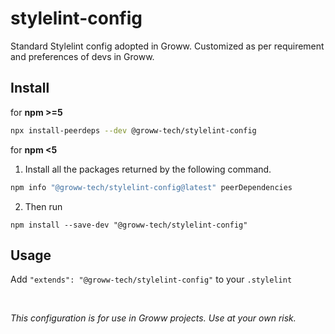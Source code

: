 # stylelint-config

Standard Stylelint config adopted in Groww. Customized as per requirement and preferences of devs in Groww.
## Install
for **npm >=5**

```sh
npx install-peerdeps --dev @groww-tech/stylelint-config
```

for **npm <5**

1. Install all the packages returned by the following command.

```sh
npm info "@groww-tech/stylelint-config@latest" peerDependencies
```

2. Then run 

```npm install --save-dev "@groww-tech/stylelint-config"```
## Usage
Add `"extends": "@groww-tech/stylelint-config"` to your `.stylelint`


<br/>

*This configuration is for use in Groww projects. Use at your own risk.*